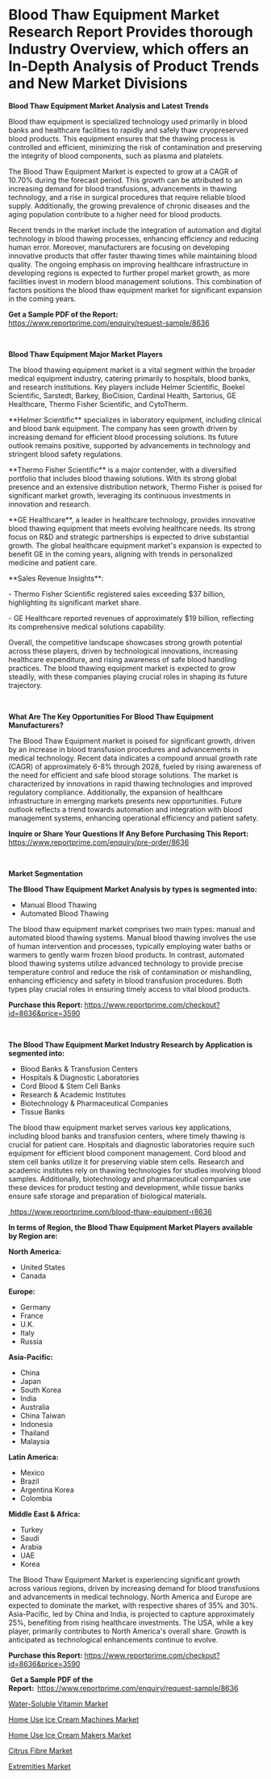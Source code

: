 <p><h1>Blood Thaw Equipment Market Research Report Provides thorough Industry Overview, which offers an In-Depth Analysis of Product Trends and New Market Divisions</h1></p><p><strong>Blood Thaw Equipment Market Analysis and Latest Trends</strong></p>
<p><p>Blood thaw equipment is specialized technology used primarily in blood banks and healthcare facilities to rapidly and safely thaw cryopreserved blood products. This equipment ensures that the thawing process is controlled and efficient, minimizing the risk of contamination and preserving the integrity of blood components, such as plasma and platelets.</p><p>The Blood Thaw Equipment Market is expected to grow at a CAGR of 10.70% during the forecast period. This growth can be attributed to an increasing demand for blood transfusions, advancements in thawing technology, and a rise in surgical procedures that require reliable blood supply. Additionally, the growing prevalence of chronic diseases and the aging population contribute to a higher need for blood products.</p><p>Recent trends in the market include the integration of automation and digital technology in blood thawing processes, enhancing efficiency and reducing human error. Moreover, manufacturers are focusing on developing innovative products that offer faster thawing times while maintaining blood quality. The ongoing emphasis on improving healthcare infrastructure in developing regions is expected to further propel market growth, as more facilities invest in modern blood management solutions. This combination of factors positions the blood thaw equipment market for significant expansion in the coming years.</p></p>
<p><strong>Get a Sample PDF of the Report:&nbsp;</strong> <a href="https://www.reportprime.com/enquiry/request-sample/8636">https://www.reportprime.com/enquiry/request-sample/8636</a></p>
<p>&nbsp;</p>
<p><strong>Blood Thaw Equipment Major Market Players</strong></p>
<p><p>The blood thawing equipment market is a vital segment within the broader medical equipment industry, catering primarily to hospitals, blood banks, and research institutions. Key players include Helmer Scientific, Boekel Scientific, Sarstedt, Barkey, BioCision, Cardinal Health, Sartorius, GE Healthcare, Thermo Fisher Scientific, and CytoTherm.</p><p>**Helmer Scientific** specializes in laboratory equipment, including clinical and blood bank equipment. The company has seen growth driven by increasing demand for efficient blood processing solutions. Its future outlook remains positive, supported by advancements in technology and stringent blood safety regulations.</p><p>**Thermo Fisher Scientific** is a major contender, with a diversified portfolio that includes blood thawing solutions. With its strong global presence and an extensive distribution network, Thermo Fisher is poised for significant market growth, leveraging its continuous investments in innovation and research.</p><p>**GE Healthcare**, a leader in healthcare technology, provides innovative blood thawing equipment that meets evolving healthcare needs. Its strong focus on R&D and strategic partnerships is expected to drive substantial growth. The global healthcare equipment market's expansion is expected to benefit GE in the coming years, aligning with trends in personalized medicine and patient care.</p><p>**Sales Revenue Insights**: </p><p>- Thermo Fisher Scientific registered sales exceeding $37 billion, highlighting its significant market share.</p><p>- GE Healthcare reported revenues of approximately $19 billion, reflecting its comprehensive medical solutions capability.</p><p>Overall, the competitive landscape showcases strong growth potential across these players, driven by technological innovations, increasing healthcare expenditure, and rising awareness of safe blood handling practices. The blood thawing equipment market is expected to grow steadily, with these companies playing crucial roles in shaping its future trajectory.</p></p>
<p>&nbsp;</p>
<p><strong>What Are The Key Opportunities For Blood Thaw Equipment Manufacturers?</strong></p>
<p><p>The Blood Thaw Equipment market is poised for significant growth, driven by an increase in blood transfusion procedures and advancements in medical technology. Recent data indicates a compound annual growth rate (CAGR) of approximately 6-8% through 2028, fueled by rising awareness of the need for efficient and safe blood storage solutions. The market is characterized by innovations in rapid thawing technologies and improved regulatory compliance. Additionally, the expansion of healthcare infrastructure in emerging markets presents new opportunities. Future outlook reflects a trend towards automation and integration with blood management systems, enhancing operational efficiency and patient safety.</p></p>
<p><strong>Inquire or Share Your Questions If Any Before Purchasing This Report:</strong> <a href="https://www.reportprime.com/enquiry/pre-order/8636">https://www.reportprime.com/enquiry/pre-order/8636</a></p>
<p>&nbsp;</p>
<p><strong>Market Segmentation</strong></p>
<p><strong>The Blood Thaw Equipment Market Analysis by types is segmented into:</strong></p>
<p><ul><li>Manual Blood Thawing</li><li>Automated Blood Thawing</li></ul></p>
<p><p>The blood thaw equipment market comprises two main types: manual and automated blood thawing systems. Manual blood thawing involves the use of human intervention and processes, typically employing water baths or warmers to gently warm frozen blood products. In contrast, automated blood thawing systems utilize advanced technology to provide precise temperature control and reduce the risk of contamination or mishandling, enhancing efficiency and safety in blood transfusion procedures. Both types play crucial roles in ensuring timely access to vital blood products.</p></p>
<p><strong>Purchase this Report:&nbsp;</strong><a href="https://www.reportprime.com/checkout?id=8636&price=3590">https://www.reportprime.com/checkout?id=8636&price=3590</a></p>
<p>&nbsp;</p>
<p><strong>The Blood Thaw Equipment Market Industry Research by Application is segmented into:</strong></p>
<p><ul><li>Blood Banks & Transfusion Centers</li><li>Hospitals & Diagnostic Laboratories</li><li>Cord Blood & Stem Cell Banks</li><li>Research & Academic Institutes</li><li>Biotechnology & Pharmaceutical Companies</li><li>Tissue Banks</li></ul></p>
<p><p>The blood thaw equipment market serves various key applications, including blood banks and transfusion centers, where timely thawing is crucial for patient care. Hospitals and diagnostic laboratories require such equipment for efficient blood component management. Cord blood and stem cell banks utilize it for preserving viable stem cells. Research and academic institutes rely on thawing technologies for studies involving blood samples. Additionally, biotechnology and pharmaceutical companies use these devices for product testing and development, while tissue banks ensure safe storage and preparation of biological materials.</p></p>
<p><a href="https://www.reportprime.com/blood-thaw-equipment-r8636">&nbsp;https://www.reportprime.com/blood-thaw-equipment-r8636</a></p>
<p><strong>In terms of Region, the Blood Thaw Equipment Market Players available by Region are:</strong></p>
<p>
    <p> <strong> North America: </strong>
        <ul>
            <li>United States</li>
            <li>Canada</li>
        </ul>
        </p> 
    <p> <strong> Europe: </strong>
        <ul>
            <li>Germany</li>
            <li>France</li>
            <li>U.K.</li>
            <li>Italy</li>
            <li>Russia</li>
        </ul>
        </p> 
    <p> <strong> Asia-Pacific: </strong>
        <ul>
            <li>China</li>
            <li>Japan</li>
            <li>South Korea</li>
            <li>India</li>
            <li>Australia</li>
            <li>China Taiwan</li>
            <li>Indonesia</li>
            <li>Thailand</li>
            <li>Malaysia</li>
        </ul>
        </p> 
    <p> <strong> Latin America: </strong>
        <ul>
            <li>Mexico</li>
            <li>Brazil</li>
            <li>Argentina Korea</li>
            <li>Colombia</li>
        </ul>
        </p> 
    <p> <strong> Middle East & Africa: </strong>
        <ul>
            <li>Turkey</li>
            <li>Saudi</li>
            <li>Arabia</li>
            <li>UAE</li>
            <li>Korea</li>
        </ul>
    </p>
    </p>
<p><p>The Blood Thaw Equipment Market is experiencing significant growth across various regions, driven by increasing demand for blood transfusions and advancements in medical technology. North America and Europe are expected to dominate the market, with respective shares of 35% and 30%. Asia-Pacific, led by China and India, is projected to capture approximately 25%, benefiting from rising healthcare investments. The USA, while a key player, primarily contributes to North America's overall share. Growth is anticipated as technological enhancements continue to evolve.</p></p>
<p><strong>Purchase this Report: </strong><a href="https://www.reportprime.com/checkout?id=8636&price=3590">https://www.reportprime.com/checkout?id=8636&price=3590</a></p>
<p>&nbsp;<strong>Get a Sample PDF of the Report:&nbsp;&nbsp;</strong><a href="https://www.reportprime.com/enquiry/request-sample/8636">https://www.reportprime.com/enquiry/request-sample/8636</a></p>
<p><strong></strong></p>
<p><p><a href="https://medium.com/@marycampbell8662022/the-water-soluble-vitamin-market-has-grown-significantly-as-a-result-of-several-important-causes-ce0803fffb22">Water-Soluble Vitamin Market</a></p><p><a href="https://issuu.com/reportprime-2/docs/home-use-ice-cream-machines-market-_08b1045d835c5b">Home Use Ice Cream Machines Market</a></p><p><a href="https://issuu.com/reportprime-2/docs/home-use-ice-cream-makers-market-si_c3338887d0242b">Home Use Ice Cream Makers Market</a></p><p><a href="https://www.linkedin.com/pulse/global-citrus-fibre-market-size-expected-reach-cagr-142-report-ycl3f?trackingId=rX5pcLQcSGexUK1VPtRS9Q%3D%3D">Citrus Fibre Market</a></p><p><a href="https://github.com/abbislposival/Market-Research-Report-List-1/blob/main/extremities-market.md">Extremities Market</a></p></p>
